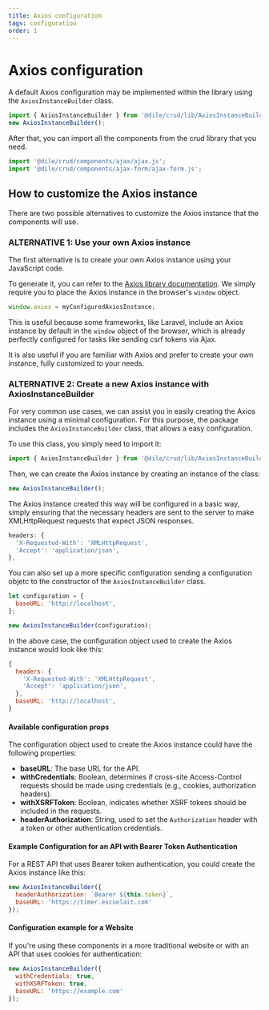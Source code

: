 ```yaml
---
title: Axios configuration
tags: configuration
order: 1
---
```


# Axios configuration

A default Axios configuration may be implemented within the library using the `AxiosInstanceBuilder` class.

```javascript
import { AxiosInstanceBuilder } from '@dile/crud/lib/AxiosInstanceBuilder';
new AxiosInstanceBuilder();
```

After that, you can import all the components from the crud library that you need.

```javascript
import '@dile/crud/components/ajax/ajax.js';
import '@dile/crud/components/ajax-form/ajax-form.js';
```

## How to customize the Axios instance

There are two possible alternatives to customize the Axios instance that the components will use.

### ALTERNATIVE 1: Use your own Axios instance

The first alternative is to create your own Axios instance using your JavaScript code.

To generate it, you can refer to the [Axios library documentation](https://axios-http.com/docs/intro). We simply require you to place the Axios instance in the browser's `window` object.

```javascript
window.axios = myConfiguredAxiosInstance;
```

This is useful because some frameworks, like Laravel, include an Axios instance by default in the `window` object of the browser, which is already perfectly configured for tasks like sending csrf tokens via Ajax.

It is also useful if you are familiar with Axios and prefer to create your own instance, fully customized to your needs.

### ALTERNATIVE 2: Create a new Axios instance with AxiosInstanceBuilder

For very common use cases, we can assist you in easily creating the Axios instance using a minimal configuration. For this purpose, the package includes the `AxiosInstanceBuilder` class, that allows a easy configuration.

To use this class, you simply need to import it:

```javascript
import { AxiosInstanceBuilder } from '@dile/crud/lib/AxiosInstanceBuilder';
```

Then, we can create the Axios instance by creating an instance of the class:

```javascript
new AxiosInstanceBuilder();
```

The Axios instance created this way will be configured in a basic way, simply ensuring that the necessary headers are sent to the server to make XMLHttpRequest requests that expect JSON responses.

```javascript
headers: {
  'X-Requested-With': 'XMLHttpRequest',
  'Accept': 'application/json',
},
```

You can also set up a more specific configuration sending a configuration objetc to the constructor of the `AxiosInstanceBuilder` class.

```javascript
let configuration = {
  baseURL: 'http://localhost',
};

new AxiosInstanceBuilder(configuration);
```

In the above case, the configuration object used to create the Axios instance would look like this:

```javascript
{
  headers: {
    'X-Requested-With': 'XMLHttpRequest',
    'Accept': 'application/json',
  },
  baseURL: 'http://localhost',
}
```

#### Available configuration props

The configuration object used to create the Axios instance could have the following properties:

- **baseURL**: The base URL for the API.
- **withCredentials**: Boolean, determines if cross-site Access-Control requests should be made using credentials (e.g., cookies, authorization headers).
- **withXSRFToken**: Boolean, indicates whether XSRF tokens should be included in the requests.
- **headerAuthorization**: String, used to set the `Authorization` header with a token or other authentication credentials.

#### Example Configuration for an API with Bearer Token Authentication

For a REST API that uses Bearer token authentication, you could create the Axios instance like this:

```javascript
new AxiosInstanceBuilder({
  headerAuthorization: `Bearer ${this.token}`,
  baseURL: 'https://timer.escuelait.com'
});
```

#### Configuration example for a Website

If you're using these components in a more traditional website or with an API that uses cookies for authentication:

```javascript
new AxiosInstanceBuilder({
  withCredentials: true,
  withXSRFToken: true,
  baseURL: 'https://example.com'
});
```